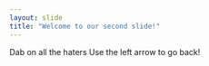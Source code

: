 ```yaml
---
layout: slide
title: "Welcome to our second slide!"
---
```

Dab on all the haters
Use the left arrow to go back!
